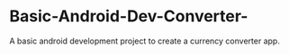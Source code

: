 # Basic-Android-Dev-Converter-
A basic android development project to create a currency converter app.
